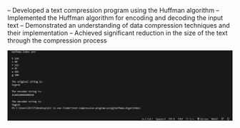 – Developed a text compression program using the Huffman algorithm
– Implemented the Huffman algorithm for encoding and decoding the input text
– Demonstrated an understanding of data compression techniques and their implementation
– Achieved significant reduction in the size of the text through the compression process

<img src="./huffman.png">
